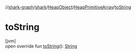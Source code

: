 //[shark-graph](../../../../index.md)/[shark](../../index.md)/[HeapObject](../index.md)/[HeapPrimitiveArray](index.md)/[toString](to-string.md)

# toString

[jvm]\
open override fun [toString](to-string.md)(): [String](https://kotlinlang.org/api/latest/jvm/stdlib/kotlin/-string/index.html)
